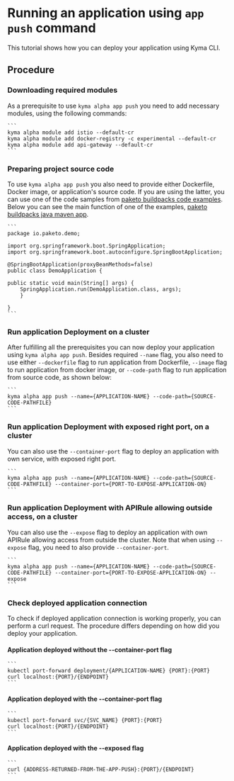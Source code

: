 # Running an application using `app push` command

This tutorial shows how you can deploy your application using Kyma CLI.

## Procedure

### Downloading required modules

As a prerequisite to use `kyma alpha app push` you need to add necessary modules, using the following commands:

    ```
    kyma alpha module add istio --default-cr
    kyma alpha module add docker-registry -c experimental --default-cr
    kyma alpha module add api-gateway --default-cr
    ```

### Preparing project source code

To use `kyma alpha app push` you also need to provide either Dockerfile, Docker image, or application's source code. If you are using the latter, you can use one of the code samples from [paketo buildpacks code examples](https://github.com/paketo-buildpacks/samples/tree/main). Below you can see the main function of one of the examples, [paketo buildpacks java maven app](https://github.com/paketo-buildpacks/samples/tree/main/java/maven).

    ```
    package io.paketo.demo;

    import org.springframework.boot.SpringApplication;
    import org.springframework.boot.autoconfigure.SpringBootApplication;

    @SpringBootApplication(proxyBeanMethods=false)
    public class DemoApplication {

	public static void main(String[] args) {
		SpringApplication.run(DemoApplication.class, args);
	    }

    }
    ```

### Run application Deployment on a cluster

After fulfilling all the prerequisites you can now deploy your application using `kyma alpha app push`. Besides required `--name` flag, you also need to use either `--dockerfile` flag to run application from Dockerfile, `--image` flag to run application from docker image, or `--code-path` flag to run application from source code, as shown below:

    ```
    kyma alpha app push --name={APPLICATION-NAME} --code-path={SOURCE-CODE-PATHFILE}
    ```

### Run application Deployment with exposed right port, on a cluster 

You can also use the `--container-port` flag to deploy an application with own service, with exposed right port.

    ```
    kyma alpha app push --name={APPLICATION-NAME} --code-path={SOURCE-CODE-PATHFILE} --container-port={PORT-TO-EXPOSE-APPLICATION-ON}
    ```

### Run application Deployment with APIRule allowing outside access, on a cluster 

You can also use the `--expose` flag to deploy an application with own APIRule allowing access from outside the cluster. Note that when using `--expose` flag, you need to also provide `--container-port`.

    ```
    kyma alpha app push --name={APPLICATION-NAME} --code-path={SOURCE-CODE-PATHFILE} --container-port={PORT-TO-EXPOSE-APPLICATION-ON} --expose
    ```

### Check deployed application connection


To check if deployed application connection is working properly, you can perform a curl request. The procedure differs depending on how did you deploy your application.

#### Application deployed without the --container-port flag

    ```
    kubectl port-forward deployment/{APPLICATION-NAME} {PORT}:{PORT}
    curl localhost:{PORT}/{ENDPOINT}
    ```

#### Application deployed with the --container-port flag

    ```
    kubectl port-forward svc/{SVC_NAME} {PORT}:{PORT}
    curl localhost:{PORT}/{ENDPOINT}
    ```

#### Application deployed with the --exposed flag

    ```
    curl {ADDRESS-RETURNED-FROM-THE-APP-PUSH}:{PORT}/{ENDPOINT}
    ```
